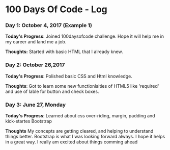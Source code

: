 # 100 Days Of Code - Log

### Day 1: October 4, 2017 (Example 1)


**Today's Progress**: Joined 100daysofcode challenge. Hope it will help me in my career and land me a job.

**Thoughts:** Started with basic HTML that I already knew.


### Day 2: October 26,2017

**Today's Progress**: Polished basic CSS and Html knowledge. 

**Thoughts**: Got to learn some new functionlaities of HTML5 like 'required' and use of lable for button and check boxes.




### Day 3: June 27, Monday

**Today's Progress**: Learned about css over-riding, margin, padding and kick-startes Bootstrap

**Thoughts** My concepts are getting cleared, and helping to understand things better. Bootstrap is what I was looking forward always. I hope it helps in a great way. I really am excited about things comming ahead

